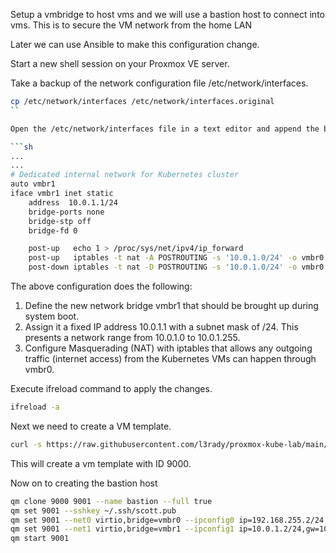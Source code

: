 Setup a vmbridge to host vms and we will use a bastion host to connect into vms. This is to secure the VM network from the home LAN

Later we can use Ansible to make this configuration change.

Start a new shell session on your Proxmox VE server.

Take a backup of the network configuration file /etc/network/interfaces.

```sh
cp /etc/network/interfaces /etc/network/interfaces.original
``

Open the /etc/network/interfaces file in a text editor and append the below configuration for the new network vmbr1.

```sh
...
...
# Dedicated internal network for Kubernetes cluster
auto vmbr1
iface vmbr1 inet static
    address  10.0.1.1/24
    bridge-ports none
    bridge-stp off
    bridge-fd 0

    post-up   echo 1 > /proc/sys/net/ipv4/ip_forward
    post-up   iptables -t nat -A POSTROUTING -s '10.0.1.0/24' -o vmbr0 -j MASQUERADE
    post-down iptables -t nat -D POSTROUTING -s '10.0.1.0/24' -o vmbr0 -j MASQUERADE
```

The above configuration does the following:

1. Define the new network bridge vmbr1 that should be brought up during system boot.
2. Assign it a fixed IP address 10.0.1.1 with a subnet mask of /24. This presents a network range from 10.0.1.0 to 10.0.1.255.
3. Configure Masquerading (NAT) with iptables that allows any outgoing traffic (internet access) from the Kubernetes VMs can happen through vmbr0.

Execute ifreload command to apply the changes.

```sh
ifreload -a
```

Next we need to create a VM template.

```sh
curl -s https://raw.githubusercontent.com/l3rady/proxmox-kube-lab/main/proxmox-scripts/create-vm-template.sh | bash
```

This will create a vm template with ID 9000.

Now on to creating the bastion host

```sh
qm clone 9000 9001 --name bastion --full true
qm set 9001 --sshkey ~/.ssh/scott.pub
qm set 9001 --net0 virtio,bridge=vmbr0 --ipconfig0 ip=192.168.255.2/24,gw=192.168.255.1
qm set 9001 --net1 virtio,bridge=vmbr1 --ipconfig1 ip=10.0.1.2/24,gw=10.0.1.1
qm start 9001
```
